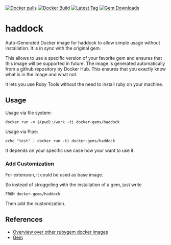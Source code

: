 [![Docker pulls](https://img.shields.io/docker/pulls/rubygem/haddock.svg)](https://hub.docker.com/r/rubygem/haddock/)
[![Docker Build](https://img.shields.io/docker/automated/rubygem/haddock.svg)](https://hub.docker.com/r/rubygem/haddock/)
[![Latest Tag](https://img.shields.io/github/tag/docker-rubygem/haddock.svg)](https://hub.docker.com/r/rubygem/haddock/)
[![Gem Downloads](https://img.shields.io/gem/dt/haddock.svg)](https://rubygems.org/gems/haddock/)
# haddock

Auto-Generated Docker image for haddock to allow simple usage without installation.
It is in sync with the original gem.

This allows to use a specific version of your favorite gem and ensures that this image will be supported in future.
The image is generated automatically from a github repository by Docker Hub.
This ensures that you exactly know what is in the image and what not.

It lets you use Ruby Tools without the need to install ruby on your machine.

## Usage

Usage via file system:

`docker run -v $(pwd):/work -ti docker-gems/haddock`

Usage via Pipe:

`echo "test" | docker run -ti docker-gems/haddock`

It depends on your specific use case how your want to use it.

### Add Customization

For extension, it could be used as base image.

So instead of struggeling with the installation of a gem, just write

`FROM docker-gems/haddock`

Then add the customization.

## References

 - [Overview over other rubygem docker images](https://github.com/thinkbot/docker-rubygem)
 - [Gem](https://rubygems.org/gems/haddock/)
